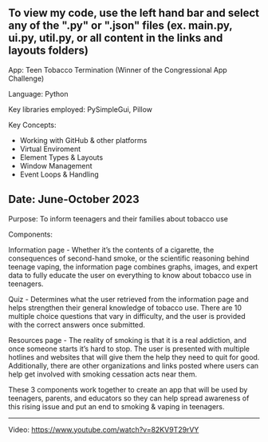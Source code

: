 To view my code, use the left hand bar and select any of the ".py" or ".json" files (ex. main.py, ui.py, util.py, or all content in the links and layouts folders)
-------------------------------------------------------------------------------------------------------------------------------------------------------------------

App: Teen Tobacco Termination (Winner of the Congressional App Challenge)

Language: Python

Key libraries employed: PySimpleGui, Pillow

Key Concepts: 
- Working with GitHub & other platforms
- Virtual Enviroment
- Element Types & Layouts
- Window Management
- Event Loops & Handling

Date: June-October 2023
------------------------------

Purpose: To inform teenagers and their families about tobacco use

Components:

Information page - Whether it’s the contents of a cigarette, the consequences of second-hand smoke, or the scientific reasoning behind teenage vaping, the information page combines graphs, images, and expert data to fully educate the user on everything to know about tobacco use in teenagers. 

Quiz - Determines what the user retrieved from the information page and helps strengthen their general knowledge of tobacco use. There are 10 multiple choice questions that vary in difficulty, and the user is provided with the correct answers once submitted.

Resources page - The reality of smoking is that it is a real addiction, and once someone starts it’s hard to stop. The user is presented with multiple hotlines and websites that will give them the help they need to quit for good. Additionally, there are other organizations and links posted where users can help get involved with smoking cessation acts near them. 

These 3 components work together to create an app that will be used by teenagers, parents, and educators so they can help spread awareness of this rising issue and put an end to smoking & vaping in teenagers.

-----------------------------------------------------------------------------------------------------------------------------------------------------------------------------------------
Video: https://www.youtube.com/watch?v=82KV9T29rVY
